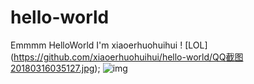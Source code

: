 # hello-world
Emmmm HelloWorld
I'm xiaoerhuohuihui
! [LOL] (https://github.com/xiaoerhuohuihui/hello-world/QQ截图20180316035127.jpg);
![img](https://github.com/xiaoerhuohuihui/hello-world/QQ截图20180316035127.jpg)

